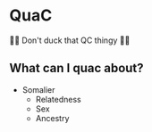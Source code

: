 # QuaC

🦆🦆 Don't duck that QC thingy 🦆🦆

## What can I quac about?

* Somalier
  * Relatedness
  * Sex
  * Ancestry
